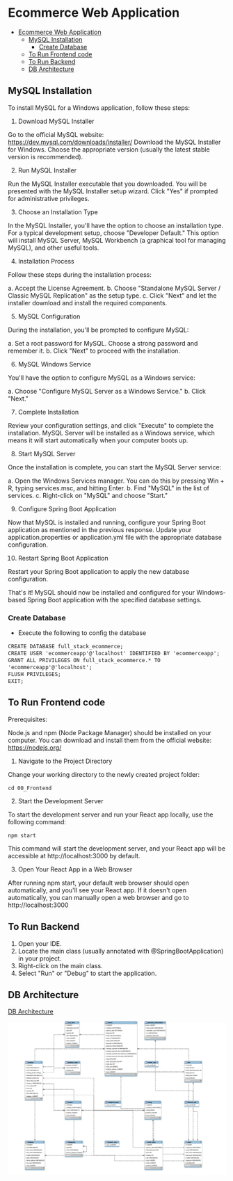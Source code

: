 # Ecommerce Web Application

- [Ecommerce Web Application](#ecommerce-web-application)
  - [MySQL Installation](#mysql-installation)
    - [Create Database](#create-database)
  - [To Run Frontend code](#to-run-frontend-code)
  - [To Run Backend](#to-run-backend)
  - [DB Architecture](#db-architecture)

## MySQL Installation

To install MySQL for a Windows application, follow these steps:

1. Download MySQL Installer

Go to the official MySQL website: https://dev.mysql.com/downloads/installer/
Download the MySQL Installer for Windows. Choose the appropriate version (usually the latest stable version is recommended).

2. Run MySQL Installer

Run the MySQL Installer executable that you downloaded.
You will be presented with the MySQL Installer setup wizard. Click "Yes" if prompted for administrative privileges.

3. Choose an Installation Type

In the MySQL Installer, you'll have the option to choose an installation type. For a typical development setup, choose "Developer Default." This option will install MySQL Server, MySQL Workbench (a graphical tool for managing MySQL), and other useful tools.

4. Installation Process

Follow these steps during the installation process:

a. Accept the License Agreement.
b. Choose "Standalone MySQL Server / Classic MySQL Replication" as the setup type.
c. Click "Next" and let the installer download and install the required components.

5. MySQL Configuration

During the installation, you'll be prompted to configure MySQL:

a. Set a root password for MySQL. Choose a strong password and remember it.
b. Click "Next" to proceed with the installation.

6. MySQL Windows Service

You'll have the option to configure MySQL as a Windows service:

a. Choose "Configure MySQL Server as a Windows Service."
b. Click "Next."

7. Complete Installation

Review your configuration settings, and click "Execute" to complete the installation. MySQL Server will be installed as a Windows service, which means it will start automatically when your computer boots up.

8. Start MySQL Server

Once the installation is complete, you can start the MySQL Server service:

a. Open the Windows Services manager. You can do this by pressing Win + R, typing services.msc, and hitting Enter.
b. Find "MySQL" in the list of services.
c. Right-click on "MySQL" and choose "Start."

9. Configure Spring Boot Application

Now that MySQL is installed and running, configure your Spring Boot application as mentioned in the previous response. Update your application.properties or application.yml file with the appropriate database configuration.

10. Restart Spring Boot Application

Restart your Spring Boot application to apply the new database configuration.

That's it! MySQL should now be installed and configured for your Windows-based Spring Boot application with the specified database settings.

### Create Database

- Execute the following to config the database

```
CREATE DATABASE full_stack_ecommerce;
CREATE USER 'ecommerceapp'@'localhost' IDENTIFIED BY 'ecommerceapp';
GRANT ALL PRIVILEGES ON full_stack_ecommerce.* TO 'ecommerceapp'@'localhost';
FLUSH PRIVILEGES;
EXIT;
```

## To Run Frontend code

Prerequisites:

Node.js and npm (Node Package Manager) should be installed on your computer. You can download and install them from the official website: https://nodejs.org/

1. Navigate to the Project Directory

Change your working directory to the newly created project folder:

```
cd 00_Frontend
```

2.  Start the Development Server

To start the development server and run your React app locally, use the following command:

```
npm start
```

This command will start the development server, and your React app will be accessible at http://localhost:3000 by default.

3. Open Your React App in a Web Browser

After running npm start, your default web browser should open automatically, and you'll see your React app. If it doesn't open automatically, you can manually open a web browser and go to http://localhost:3000

## To Run Backend

1. Open your IDE.
2. Locate the main class (usually annotated with @SpringBootApplication) in your project.
3. Right-click on the main class.
4. Select "Run" or "Debug" to start the application.

## DB Architecture

[DB Architecture](./02_DB/ER_Diagram-1.0.pdf)

![DB](./02_DB/DB.png)
